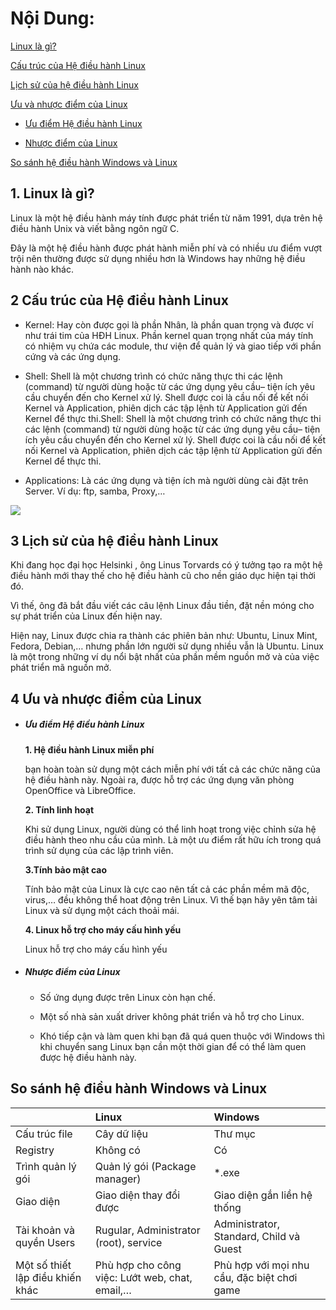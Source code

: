 # Nội Dung:
[Linux là gì?](#1-linux-là-gì)

[Cấu trúc của Hệ điều hành Linux](#2-cấu-trúc-của-hệ-điều-hành-linux)

[Lịch sử của hệ điều hành Linux](#3-lịch-sử-của-hệ-điều-hành-linux)

[Ưu và nhược điểm của Linux]()

   - [Ưu điểm Hệ điều hành Linux](#ưu-điểm-hệ-điều-hành-linux)
     
   - [Nhược điểm của Linux](#nhược-điểm-của-linux)
   
[So sánh hệ điều hành Windows và Linux](#so-sánh-hệ-điều-hành-windows-và-linux)


## 1. Linux là gì? 
Linux là một hệ điều hành máy tính được phát triển từ năm 1991, dựa trên hệ điều hành Unix và viết bằng ngôn ngữ C.

Đây là một hệ điều hành được phát hành miễn phí và có nhiều ưu điểm vượt trội nên thường được sử dụng nhiều hơn là Windows hay những hệ điều hành nào khác.

## 2 Cấu trúc của Hệ điều hành Linux
- Kernel: Hay còn được gọi là phần Nhân, là phần quan trọng và được ví như trái tim của HĐH Linux. Phần kernel quan trọng nhất của máy tính có nhiệm vụ chứa các module, thư viện để quản lý và giao tiếp với phần cứng và các ứng dụng.

- Shell: Shell là một chương trình có chức năng thực thi các lệnh (command) từ người dùng hoặc từ các ứng dụng yêu cầu– tiện ích yêu cầu chuyển đến cho Kernel xử lý. Shell được coi là cầu nối để kết nối Kernel và Application, phiên dịch các tập lệnh từ Application gửi đến Kernel để thực thi.Shell: Shell là một chương trình có chức năng thực thi các lệnh (command) từ người dùng hoặc từ các ứng dụng yêu cầu– tiện ích yêu cầu chuyển đến cho Kernel xử lý. Shell được coi là cầu nối để kết nối Kernel và Application, phiên dịch các tập lệnh từ Application gửi đến Kernel để thực thi.
- Applications: Là các ứng dụng và tiện ích mà người dùng cài đặt trên Server. Ví dụ: ftp, samba, Proxy,…

![](https://vietnix.vn/wp-content/uploads/2022/03/cau-truc-hdh-linux.webp)

## 3 Lịch sử của hệ điều hành Linux
Khi đang học đại học Helsinki , ông Linus Torvards có ý tưởng tạo ra một hệ điều hành mới thay thế cho hệ điều hành cũ cho nền giáo dục hiện tại thời đó.

Vì thế, ông đã bắt đầu viết các câu lệnh Linux đầu tiền, đặt nền móng cho sự phát triển của Linux đến hiện nay.

Hiện nay, Linux được chia ra thành các phiên bản như: Ubuntu, Linux Mint, Fedora, Debian,… nhưng phần lớn người sử dụng nhiều vẫn là Ubuntu. Linux là một trong những ví dụ nổi bật nhất của phần mềm nguồn mở và của việc phát triển mã nguồn mở. 


## 4 Ưu và nhược điểm của Linux
 - ##### Ưu điểm Hệ điều hành Linux
 
    **1. Hệ điều hành Linux miễn phí**
    
     bạn hoàn toàn sử dụng một cách miễn phí với tất cả các chức năng của hệ điều hành này. Ngoài ra, được hỗ trợ các ứng dụng văn phòng OpenOffice và LibreOffice.
    
        
    **2. Tính linh hoạt**
    
    Khi sử dụng Linux, người dùng có thể linh hoạt trong việc chỉnh sửa hệ điều hành theo nhu cầu của mình. Là một ưu điểm rất hữu ích trong quá trình sử dụng của các lập trình viên.
    
    **3.Tính bảo mật cao**
    
    Tính bảo mật của Linux là cực cao nên tất cả các phần mềm mã độc, virus,… đều không thể hoat động trên Linux. Vì thế bạn hãy yên tâm tải Linux và sử dụng một cách thoải mái.
    
    **4. Linux hỗ trợ cho máy cấu hình yếu**
    
    Linux hỗ trợ cho máy cấu hình yếu
 
 
 - ##### Nhược điểm của Linux
 
    - Số ứng dụng được trên Linux còn hạn chế.
    
    - Một số nhà sản xuất driver không phát triển và hỗ trợ cho Linux.
    
    - Khó tiếp cận và làm quen khi bạn đã quá quen thuộc với Windows thì khi chuyển sang Linux bạn cần một thời gian để có thể làm quen được hệ điều hành này.


## So sánh hệ điều hành Windows và Linux
|           |   Linux        |   Windows        |
|:----------|:----------|:----------|
| Cấu trúc file             |   Cây dữ liệu        |    Thư mục       |
| Registry                  |  Không có         |  Có         |
| Trình quản lý gói         |     Quản lý gói (Package manager)      | *.exe          |
|Giao diện                  |  Giao diện thay đổi được         | Giao diện gắn liền hệ thống          |
|Tài khoản và quyền Users   |   Rugular, Administrator (root), service	   |  Administrator, Standard, Child và Guest       |
|Một số thiết lập điều khiến khác |Phù hợp cho công việc: Lướt web, chat, email,…     |  Phù hợp với mọi nhu cầu, đặc biệt chơi game       |




